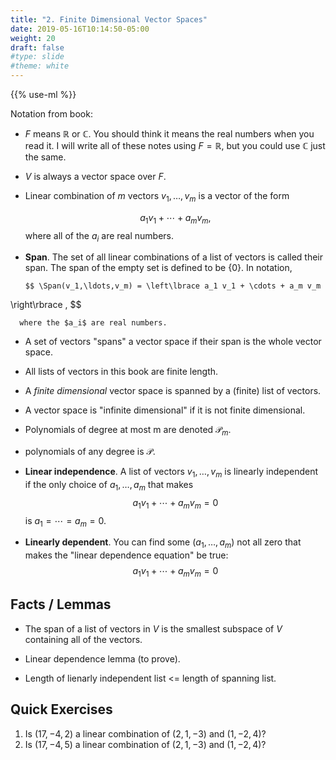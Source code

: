 ```yaml
---
title: "2. Finite Dimensional Vector Spaces"
date: 2019-05-16T10:14:50-05:00
weight: 20
draft: false
#type: slide
#theme: white
---
```


{{% use-ml %}}

Notation from book:

* $F$ means $\mathbb{R}$ or $\mathbb{C}$. You should think it means
  the real numbers when you read it. I will write all of these notes
  using $F=\mathbb{R}$, but you could use $\mathbb{C}$ just the same.
  
* $V$ is always a vector space over $F$.

* Linear combination of $m$ vectors $v_1, \ldots, v_m$ is a vector of
  the form 
  
  $$ a_1 v_1 + \cdots + a_m v_m, $$
  where all of the $a_i$ are real numbers.
  
* **Span**. The set of all linear combinations of a list of vectors is
  called their span. 
      The span of the empty set is defined to be $\{0\}$. In notation,

      $$ \Span(v_1,\ldots,v_m) = \left\lbrace a_1 v_1 + \cdots + a_m v_m
\right\rbrace , $$

      where the $a_i$ are real numbers.

* A set of vectors "spans" a vector space if their span is the 
  whole vector space.

* All lists of vectors in this book are finite length.

* A _finite dimensional_ vector space is spanned by a (finite) list of
  vectors.
  
* A vector space is "infinite dimensional" if it is not finite
  dimensional. 

* Polynomials of degree at most m are denoted $\mathcal{P}_m$. 

* polynomials of any degree is $\mathcal{P}$.

* **Linear independence**. A list of vectors $v_1, \ldots, v_m$ is linearly independent
  if the only choice of $a_1, \ldots, a_m$ that makes 
  $$ a_1 v_1 + \cdots + a_m v_m = 0$$
  is $a_1=\cdots=a_m = 0$.

* **Linearly dependent**. You can find some $(a_1,\ldots,a_m)$ not all
  zero that makes the "linear dependence equation" be true:
  $$ a_1 v_1 + \cdots + a_m v_m = 0$$

## Facts / Lemmas

* The span of a list of vectors in $V$ is the smallest subspace of $V$
  containing all of the vectors.
  
* Linear dependence lemma (to prove).  
  
* Length of lienarly independent list <= length of spanning list.

## Quick Exercises

1. Is $(17,-4,2)$ a linear combination of $(2,1,-3)$ and $(1,-2,4)$?
2. Is $(17,-4,5)$ a linear combination of $(2,1,-3)$ and $(1,-2,4)$?
